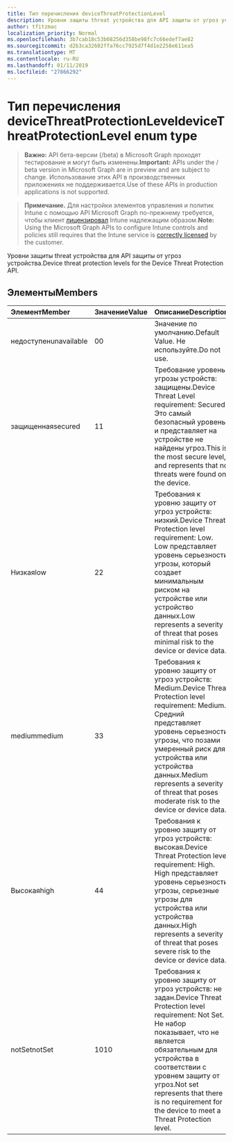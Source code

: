 ```yaml
---
title: Тип перечисления deviceThreatProtectionLevel
description: Уровни защиты threat устройства для API защиты от угроз устройства.
author: tfitzmac
localization_priority: Normal
ms.openlocfilehash: 3b7cab18c53b08256d358be98fc7c66edef7ae82
ms.sourcegitcommit: d2b3ca32602ffa76cc7925d7f4d1e2258e611ea5
ms.translationtype: MT
ms.contentlocale: ru-RU
ms.lasthandoff: 01/11/2019
ms.locfileid: "27866292"
---
```

# <a name="devicethreatprotectionlevel-enum-type"></a><span data-ttu-id="4273c-103">Тип перечисления deviceThreatProtectionLevel</span><span class="sxs-lookup"><span data-stu-id="4273c-103">deviceThreatProtectionLevel enum type</span></span>

> <span data-ttu-id="4273c-104">**Важно:** API бета-версии (/beta) в Microsoft Graph проходят тестирование и могут быть изменены.</span><span class="sxs-lookup"><span data-stu-id="4273c-104">**Important:** APIs under the / beta version in Microsoft Graph are in preview and are subject to change.</span></span> <span data-ttu-id="4273c-105">Использование этих API в производственных приложениях не поддерживается.</span><span class="sxs-lookup"><span data-stu-id="4273c-105">Use of these APIs in production applications is not supported.</span></span>

> <span data-ttu-id="4273c-106">**Примечание.** Для настройки элементов управления и политик Intune с помощью API Microsoft Graph по-прежнему требуется, чтобы клиент [лицензировал](https://go.microsoft.com/fwlink/?linkid=839381) Intune надлежащим образом.</span><span class="sxs-lookup"><span data-stu-id="4273c-106">**Note:** Using the Microsoft Graph APIs to configure Intune controls and policies still requires that the Intune service is [correctly licensed](https://go.microsoft.com/fwlink/?linkid=839381) by the customer.</span></span>

<span data-ttu-id="4273c-107">Уровни защиты threat устройства для API защиты от угроз устройства.</span><span class="sxs-lookup"><span data-stu-id="4273c-107">Device threat protection levels for the Device Threat Protection API.</span></span>
## <a name="members"></a><span data-ttu-id="4273c-108">Элементы</span><span class="sxs-lookup"><span data-stu-id="4273c-108">Members</span></span>
|<span data-ttu-id="4273c-109">Элемент</span><span class="sxs-lookup"><span data-stu-id="4273c-109">Member</span></span>|<span data-ttu-id="4273c-110">Значение</span><span class="sxs-lookup"><span data-stu-id="4273c-110">Value</span></span>|<span data-ttu-id="4273c-111">Описание</span><span class="sxs-lookup"><span data-stu-id="4273c-111">Description</span></span>|
|:---|:---|:---|
|<span data-ttu-id="4273c-112">недоступен</span><span class="sxs-lookup"><span data-stu-id="4273c-112">unavailable</span></span>|<span data-ttu-id="4273c-113">0</span><span class="sxs-lookup"><span data-stu-id="4273c-113">0</span></span>|<span data-ttu-id="4273c-114">Значение по умолчанию.</span><span class="sxs-lookup"><span data-stu-id="4273c-114">Default Value.</span></span> <span data-ttu-id="4273c-115">Не используйте.</span><span class="sxs-lookup"><span data-stu-id="4273c-115">Do not use.</span></span>|
|<span data-ttu-id="4273c-116">защищенная</span><span class="sxs-lookup"><span data-stu-id="4273c-116">secured</span></span>|<span data-ttu-id="4273c-117">1</span><span class="sxs-lookup"><span data-stu-id="4273c-117">1</span></span>|<span data-ttu-id="4273c-118">Требование уровень угрозы устройств: защищены.</span><span class="sxs-lookup"><span data-stu-id="4273c-118">Device Threat Level requirement: Secured.</span></span> <span data-ttu-id="4273c-119">Это самый безопасный уровень и представляет на устройстве не найдены угроз.</span><span class="sxs-lookup"><span data-stu-id="4273c-119">This is the most secure level, and represents that no threats were found on the device.</span></span>|
|<span data-ttu-id="4273c-120">Низкая</span><span class="sxs-lookup"><span data-stu-id="4273c-120">low</span></span>|<span data-ttu-id="4273c-121">2</span><span class="sxs-lookup"><span data-stu-id="4273c-121">2</span></span>|<span data-ttu-id="4273c-122">Требования к уровню защиту от угроз устройств: низкий.</span><span class="sxs-lookup"><span data-stu-id="4273c-122">Device Threat Protection level requirement: Low.</span></span> <span data-ttu-id="4273c-123">Low представляет уровень серьезности угрозы, который создает минимальным риском на устройстве или устройство данных.</span><span class="sxs-lookup"><span data-stu-id="4273c-123">Low represents a severity of threat that poses minimal risk to the device or device data.</span></span>|
|<span data-ttu-id="4273c-124">medium</span><span class="sxs-lookup"><span data-stu-id="4273c-124">medium</span></span>|<span data-ttu-id="4273c-125">3</span><span class="sxs-lookup"><span data-stu-id="4273c-125">3</span></span>|<span data-ttu-id="4273c-126">Требования к уровню защиту от угроз устройств: Medium.</span><span class="sxs-lookup"><span data-stu-id="4273c-126">Device Threat Protection level requirement: Medium.</span></span> <span data-ttu-id="4273c-127">Средний представляет уровень серьезности угрозы, что позами умеренный риск для устройства или устройства данных.</span><span class="sxs-lookup"><span data-stu-id="4273c-127">Medium represents a severity of threat that poses moderate risk to the device or device data.</span></span>|
|<span data-ttu-id="4273c-128">Высокая</span><span class="sxs-lookup"><span data-stu-id="4273c-128">high</span></span>|<span data-ttu-id="4273c-129">4</span><span class="sxs-lookup"><span data-stu-id="4273c-129">4</span></span>|<span data-ttu-id="4273c-130">Требования к уровню защиту от угроз устройств: высокая.</span><span class="sxs-lookup"><span data-stu-id="4273c-130">Device Threat Protection level requirement: High.</span></span> <span data-ttu-id="4273c-131">High представляет уровень серьезности угрозы, серьезные угрозы для устройства или устройства данных.</span><span class="sxs-lookup"><span data-stu-id="4273c-131">High represents a severity of threat that poses severe risk to the device or device data.</span></span>|
|<span data-ttu-id="4273c-132">notSet</span><span class="sxs-lookup"><span data-stu-id="4273c-132">notSet</span></span>|<span data-ttu-id="4273c-133">10</span><span class="sxs-lookup"><span data-stu-id="4273c-133">10</span></span>|<span data-ttu-id="4273c-134">Требования к уровню защиту от угроз устройств: не задан.</span><span class="sxs-lookup"><span data-stu-id="4273c-134">Device Threat Protection level requirement: Not Set.</span></span> <span data-ttu-id="4273c-135">Не набор показывает, что не является обязательным для устройства в соответствии с уровнем защиту от угроз.</span><span class="sxs-lookup"><span data-stu-id="4273c-135">Not set represents that there is no requirement for the device to meet a Threat Protection level.</span></span>|






